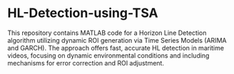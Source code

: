 # HL-Detection-using-TSA
 This repository contains MATLAB code for a Horizon Line Detection algorithm utilizing dynamic ROI generation via Time Series Models (ARIMA and GARCH). The approach offers fast, accurate HL detection in maritime videos, focusing on dynamic environmental conditions and including mechanisms for error correction and ROI adjustment.
